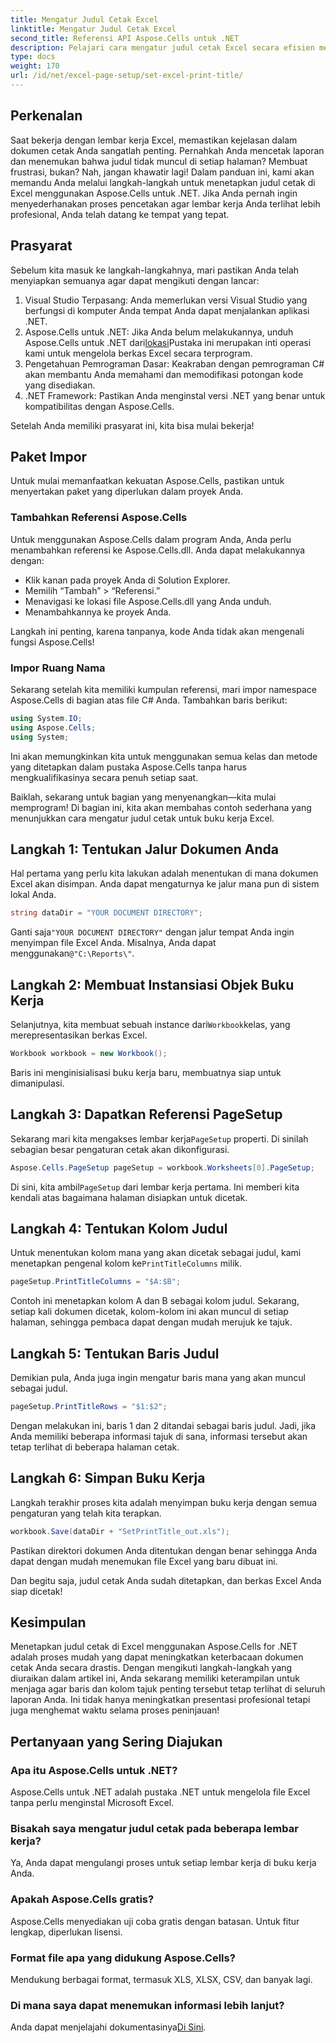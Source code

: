 ```yaml
---
title: Mengatur Judul Cetak Excel
linktitle: Mengatur Judul Cetak Excel
second_title: Referensi API Aspose.Cells untuk .NET
description: Pelajari cara mengatur judul cetak Excel secara efisien menggunakan Aspose.Cells for .NET. Sederhanakan proses pencetakan Anda dengan panduan langkah demi langkah kami.
type: docs
weight: 170
url: /id/net/excel-page-setup/set-excel-print-title/
---
```

## Perkenalan

Saat bekerja dengan lembar kerja Excel, memastikan kejelasan dalam dokumen cetak Anda sangatlah penting. Pernahkah Anda mencetak laporan dan menemukan bahwa judul tidak muncul di setiap halaman? Membuat frustrasi, bukan? Nah, jangan khawatir lagi! Dalam panduan ini, kami akan memandu Anda melalui langkah-langkah untuk menetapkan judul cetak di Excel menggunakan Aspose.Cells untuk .NET. Jika Anda pernah ingin menyederhanakan proses pencetakan agar lembar kerja Anda terlihat lebih profesional, Anda telah datang ke tempat yang tepat.

## Prasyarat

Sebelum kita masuk ke langkah-langkahnya, mari pastikan Anda telah menyiapkan semuanya agar dapat mengikuti dengan lancar:

1. Visual Studio Terpasang: Anda memerlukan versi Visual Studio yang berfungsi di komputer Anda tempat Anda dapat menjalankan aplikasi .NET.
2.  Aspose.Cells untuk .NET: Jika Anda belum melakukannya, unduh Aspose.Cells untuk .NET dari[lokasi](https://releases.aspose.com/cells/net/)Pustaka ini merupakan inti operasi kami untuk mengelola berkas Excel secara terprogram.
3. Pengetahuan Pemrograman Dasar: Keakraban dengan pemrograman C# akan membantu Anda memahami dan memodifikasi potongan kode yang disediakan.
4. .NET Framework: Pastikan Anda menginstal versi .NET yang benar untuk kompatibilitas dengan Aspose.Cells.

Setelah Anda memiliki prasyarat ini, kita bisa mulai bekerja!

## Paket Impor

Untuk mulai memanfaatkan kekuatan Aspose.Cells, pastikan untuk menyertakan paket yang diperlukan dalam proyek Anda. 

### Tambahkan Referensi Aspose.Cells

Untuk menggunakan Aspose.Cells dalam program Anda, Anda perlu menambahkan referensi ke Aspose.Cells.dll. Anda dapat melakukannya dengan:

- Klik kanan pada proyek Anda di Solution Explorer.
- Memilih “Tambah” > “Referensi.”
- Menavigasi ke lokasi file Aspose.Cells.dll yang Anda unduh.
- Menambahkannya ke proyek Anda.

Langkah ini penting, karena tanpanya, kode Anda tidak akan mengenali fungsi Aspose.Cells!

### Impor Ruang Nama

Sekarang setelah kita memiliki kumpulan referensi, mari impor namespace Aspose.Cells di bagian atas file C# Anda. Tambahkan baris berikut:

```csharp
using System.IO;
using Aspose.Cells;
using System;
```

Ini akan memungkinkan kita untuk menggunakan semua kelas dan metode yang ditetapkan dalam pustaka Aspose.Cells tanpa harus mengkualifikasinya secara penuh setiap saat.

Baiklah, sekarang untuk bagian yang menyenangkan—kita mulai memprogram! Di bagian ini, kita akan membahas contoh sederhana yang menunjukkan cara mengatur judul cetak untuk buku kerja Excel.

## Langkah 1: Tentukan Jalur Dokumen Anda

Hal pertama yang perlu kita lakukan adalah menentukan di mana dokumen Excel akan disimpan. Anda dapat mengaturnya ke jalur mana pun di sistem lokal Anda. 

```csharp
string dataDir = "YOUR DOCUMENT DIRECTORY";
```

 Ganti saja`"YOUR DOCUMENT DIRECTORY"` dengan jalur tempat Anda ingin menyimpan file Excel Anda. Misalnya, Anda dapat menggunakan`@"C:\Reports\"`.

## Langkah 2: Membuat Instansiasi Objek Buku Kerja

 Selanjutnya, kita membuat sebuah instance dari`Workbook`kelas, yang merepresentasikan berkas Excel.

```csharp
Workbook workbook = new Workbook();
```

Baris ini menginisialisasi buku kerja baru, membuatnya siap untuk dimanipulasi.

## Langkah 3: Dapatkan Referensi PageSetup

 Sekarang mari kita mengakses lembar kerja`PageSetup` properti. Di sinilah sebagian besar pengaturan cetak akan dikonfigurasi.

```csharp
Aspose.Cells.PageSetup pageSetup = workbook.Worksheets[0].PageSetup;
```

 Di sini, kita ambil`PageSetup` dari lembar kerja pertama. Ini memberi kita kendali atas bagaimana halaman disiapkan untuk dicetak.

## Langkah 4: Tentukan Kolom Judul

 Untuk menentukan kolom mana yang akan dicetak sebagai judul, kami menetapkan pengenal kolom ke`PrintTitleColumns` milik. 

```csharp
pageSetup.PrintTitleColumns = "$A:$B";
```

Contoh ini menetapkan kolom A dan B sebagai kolom judul. Sekarang, setiap kali dokumen dicetak, kolom-kolom ini akan muncul di setiap halaman, sehingga pembaca dapat dengan mudah merujuk ke tajuk.

## Langkah 5: Tentukan Baris Judul

Demikian pula, Anda juga ingin mengatur baris mana yang akan muncul sebagai judul.

```csharp
pageSetup.PrintTitleRows = "$1:$2";
```

Dengan melakukan ini, baris 1 dan 2 ditandai sebagai baris judul. Jadi, jika Anda memiliki beberapa informasi tajuk di sana, informasi tersebut akan tetap terlihat di beberapa halaman cetak.

## Langkah 6: Simpan Buku Kerja

Langkah terakhir proses kita adalah menyimpan buku kerja dengan semua pengaturan yang telah kita terapkan. 

```csharp
workbook.Save(dataDir + "SetPrintTitle_out.xls");
```

Pastikan direktori dokumen Anda ditentukan dengan benar sehingga Anda dapat dengan mudah menemukan file Excel yang baru dibuat ini. 

Dan begitu saja, judul cetak Anda sudah ditetapkan, dan berkas Excel Anda siap dicetak!

## Kesimpulan

Menetapkan judul cetak di Excel menggunakan Aspose.Cells for .NET adalah proses mudah yang dapat meningkatkan keterbacaan dokumen cetak Anda secara drastis. Dengan mengikuti langkah-langkah yang diuraikan dalam artikel ini, Anda sekarang memiliki keterampilan untuk menjaga agar baris dan kolom tajuk penting tersebut tetap terlihat di seluruh laporan Anda. Ini tidak hanya meningkatkan presentasi profesional tetapi juga menghemat waktu selama proses peninjauan!

## Pertanyaan yang Sering Diajukan

### Apa itu Aspose.Cells untuk .NET?
Aspose.Cells untuk .NET adalah pustaka .NET untuk mengelola file Excel tanpa perlu menginstal Microsoft Excel.

### Bisakah saya mengatur judul cetak pada beberapa lembar kerja?
Ya, Anda dapat mengulangi proses untuk setiap lembar kerja di buku kerja Anda.

### Apakah Aspose.Cells gratis?
Aspose.Cells menyediakan uji coba gratis dengan batasan. Untuk fitur lengkap, diperlukan lisensi.

### Format file apa yang didukung Aspose.Cells?
Mendukung berbagai format, termasuk XLS, XLSX, CSV, dan banyak lagi.

### Di mana saya dapat menemukan informasi lebih lanjut?
 Anda dapat menjelajahi dokumentasinya[Di Sini](https://reference.aspose.com/cells/net/).